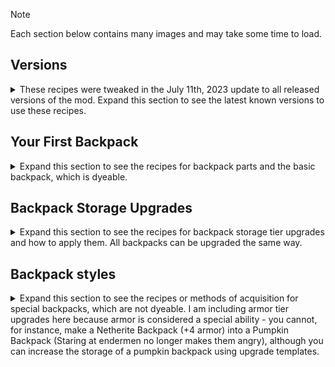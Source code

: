 > [!NOTE]
> Each section below contains many images and may take some time to load.

## Versions
<details>
	<summary>These recipes were tweaked in the July 11th, 2023 update to all released versions of the mod. Expand this section to see the latest known versions to use these recipes.</summary>
	
- travelers-backpack-1.20.1-9.1.1.jar
- travelers-backpack-1.19.4-8.4.7.jar
- travelers-backpack-1.19.2-8.2.25.jar
- travelers-backpack-1.18.2-7.1.28.jar
- travelers-backpack-1.17.1-6.0.30.jar
- travelers-backpack-1.16.5-5.4.30.jar

</details>

## Your First Backpack

<details>
	<summary> Expand this section to see the recipes for backpack parts and the basic backpack, which is dyeable.</summary>
	
### Sleeping Bags
<p></p>
	<picture>
		<img align="right" src="/OriginalRecipes/sleeping-bag.png" />
	</picture>
Make a sleeping bag by putting two wool of the desired color and a white wool into the top row of your crafting table.
    <br clear="right"/>
	
### Tanks, Hoses, Nozzles
<p></p>
	<picture>
		<img align="right" src="/OriginalRecipes/tank.png" />
	</picture>
 Make a backpack tank by putting 2 iron ingots as caps on the top and bottom then filling the other spaces with 7 glass.
    <br clear="right"/>
	<picture>
		<img align="right" src="/OriginalRecipes/nozzle.png" />
	</picture>
Make a nozzle by putting a gold ingot in the center top of the crafting table and an iron ingot in each diagonal space (2 total). Finish off by adding a lever into the bottom center.
    <br clear="right"/>
	<picture>
		<img align="right" src="/OriginalRecipes/hose.png" />
	</picture>
Make a hose by placing a nozzle in the top left, then four green dye along the top and right sides.
    <br clear="right"/>
	
### Assembling the Basic Backpack
<p></p>
	<picture>
		<img align="right" src="/OriginalRecipes/standard.png" />
	</picture>	
	<picture>
		<img align="right" src="/OriginalRecipes/shear.png" />
	</picture>
 Make a backpack by either shearing a special backpack or by placing four leather in the corners of a crafting table, a gold ingot at the top and a backpack sleeping bag on the bottom, two backpack fluid tanks to either side, and a chest in the middle.
    <br clear="right"/>
</details>

## Backpack Storage Upgrades

<details>
	<summary> Expand this section to see the recipes for backpack storage tier upgrades and how to apply them. All backpacks can be upgraded the same way.</summary>
<p></p>
	<picture>
		<img align="right" src="/OriginalRecipes/patch.png" />
	</picture>
 Make four blank upgrades by placing 6 leather along the top and bottom of a crafting table, a backpack tank on either side, and a chest in the middle.
    <br clear="right"/>
<p></p>
	<picture>
		<img align="right" src="/OriginalRecipes/iron-patch.png" />
	</picture>
 Make the iron tier upgrade by surrounding a blank upgrade with 8 iron.
    <br clear="right"/>
<p></p>
	<picture>
		<img align="right" src="/OriginalRecipes/gold-patch.png" />
	</picture>
 Make the gold tier upgrade by surrounding a blank upgrade with 8 gold.
    <br clear="right"/>
<p></p>
	<picture>
		<img align="right" src="/OriginalRecipes/diamond-patch.png" />
	</picture>
 Make the diamond tier upgrade by surrounding a blank upgrade with 8 diamond.
    <br clear="right"/>
<p></p>
	<picture>
		<img align="right" src="/OriginalRecipes/netherite-patch.png" />
	</picture>
 Make the netherite tier upgrade by putting a netherite upgrade smithing template, a blank upgrade, and a netherite ingot into the smithing table.
    <br clear="right"/>
<p></p>
	<picture>
		<img align="right" src="/OriginalRecipes/upgrade-application.png" />
	</picture>
 Apply each upgrade in the 3-slot smithing table with a piece of leather instead of a vanilla smithing/trim template and the template as the material (tbh i get this reversed every time, shift-clicking works better). Apply each upgrade in the 2-slot smithing table with the backpack in the first slot and the upgrade template in the second slot.
    <br clear="right"/>
</details>

## Backpack styles

<details>
	<summary> Expand this section to see the recipes or methods of acquisition for special backpacks, which are not dyeable. I am including armor tier upgrades here because armor is considered a special ability - you cannot, for instance, make a Netherite Backpack (+4 armor) into a Pumpkin Backpack (Staring at endermen no longer makes them angry), although you can increase the storage of a pumpkin backpack using upgrade templates.</summary>
	
### Crafting Recipes for Craftable Backpacks
<p></p>
	<picture>
		<img align="right" src="/OriginalRecipes/iron.png" />
	</picture>
 Iron Traveler's Backpack
    <br clear="right"/>
<p></p>
	<picture>
		<img align="right" src="/OriginalRecipes/emerald.png" />
	</picture>
 Emerald Traveler's Backpack
   <br clear="right"/>
<p></p>
	<picture>
		<img align="right" src="/OriginalRecipes/gold.png" />
	</picture>
 Gold Traveler's Backpack
    <br clear="right"/>
<p></p>
	<picture>
		<img align="right" src="/OriginalRecipes/diamond.png" />
	</picture>
 Diamond Traveler's Backpack
    <br clear="right"/>
<p></p>
	<picture>
		<img align="right" src="/OriginalRecipes/netherite.png" />
	</picture>
 Netherite Traveler's Backpack (smithing table)
    <br clear="right"/>
<p></p>
	<picture>
		<img align="right" src="/OriginalRecipes/lapis.png" />
	</picture>
 Lapis Traveler's Backpack
    <br clear="right"/>
<p></p>
	<picture>
		<img align="right" src="/OriginalRecipes/redstone.png" />
	</picture>
 Redstone Traveler's Backpack
    <br clear="right"/>
<p></p>
	<picture>
		<img align="right" src="/OriginalRecipes/coal-coal.png" />
	</picture>
	<picture>
		<img align="right" src="/OriginalRecipes/coal-charcoal.png" />
	</picture>
 Coal Traveler's Backpack
    <br clear="right"/>
<p></p>
	<picture>
		<img align="right" src="/OriginalRecipes/quartz.png" />
	</picture>
 Quartz Traveler's Backpack
    <br clear="right"/>
<p></p>
	<picture>
		<img align="right" src="/OriginalRecipes/bookshelf.png" />
	</picture>
 Bookshelf Traveler's Backpack
    <br clear="right"/>
<p></p>
	<picture>
		<img align="right" src="/OriginalRecipes/end.png" />
	</picture>
 End Traveler's Backpack
    <br clear="right"/>
<p></p>
	<picture>
		<img align="right" src="/OriginalRecipes/nether.png" />
	</picture>
 Nether Traveler's Backpack
    <br clear="right"/>
<p></p>
	<picture>
		<img align="right" src="/OriginalRecipes/sandstone.png" />
	</picture>
 Sandstone Traveler's Backpack
    <br clear="right"/>
<p></p>
	<picture>
		<img align="right" src="/OriginalRecipes/snow.png" />
	</picture>
 Snow Traveler's Backpack
    <br clear="right"/>
<p></p>
	<picture>
		<img align="right" src="/OriginalRecipes/sponge.png" />
	</picture>
 Sponge Traveler's Backpack
    <br clear="right"/>
<p></p>
	<picture>
		<img align="right" src="/OriginalRecipes/cake.png" />
	</picture>
 Cake Traveler's Backpack
    <br clear="right
<p></p>
	<picture>
		<img align="right" src="/OriginalRecipes/cactus.png" />
	</picture>
 Cactus Traveler's Backpack
    <br clear="right"/>
<p></p>
	<picture>
		<img align="right" src="/OriginalRecipes/hay.png" />
	</picture>
 Hay Traveler's Backpack
    <br clear="right"/>
<p></p>
	<picture>
		<img align="right" src="/OriginalRecipes/melon.png" />
	</picture>
 Melon Traveler's Backpack
    <br clear="right"/>
<p></p>
	<picture>
		<img align="right" src="/OriginalRecipes/pumpkin.png" />
	</picture>
 Pumpkin Traveler's Backpack
    <br clear="right"/>
<p></p>
	<picture>
		<img align="right" src="/OriginalRecipes/creeper.png" />
	</picture>
 Creeper Traveler's Backpack
    <br clear="right"/>
<p></p>
	<picture>
		<img align="right" src="/OriginalRecipes/dragon.png" />
	</picture>
 Dragon Traveler's Backpack
    <br clear="right"/>
<p></p>
	<picture>
		<img align="right" src="/OriginalRecipes/enderman.png" />
	</picture>
 Enderman Traveler's Backpack
    <br clear="right"/>
<p></p>
	<picture>
		<img align="right" src="/OriginalRecipes/blaze.png" />
	</picture>
 Blaze Traveler's Backpack
    <br clear="right"/>
<p></p>
	<picture>
		<img align="right" src="/OriginalRecipes/ghast.png" />
	</picture>
 Ghast Traveler's Backpack
    <br clear="right"/>
<p></p>
	<picture>
		<img align="right" src="/OriginalRecipes/magmacube.png" />
	</picture>
 Magma Cube Traveler's Backpack
    <br clear="right"/>
<p></p>
	<picture>
		<img align="right" src="/OriginalRecipes/skeleton.png" />
	</picture>
 Skeleton Traveler's Backpack
    <br clear="right"/>
<p></p>
	<picture>
		<img align="right" src="/OriginalRecipes/spider.png" />
	</picture>
 Spider Traveler's Backpack
    <br clear="right"/>
<p></p>
	<picture>
		<img align="right" src="/OriginalRecipes/wither.png" />
	</picture>
 Wither Traveler's Backpack
    <br clear="right"/>
<p></p>
	<picture>
		<img align="right" src="/OriginalRecipes/bee.png" />
	</picture>
 Bee Traveler's Backpack
    <br clear="right"/>
<p></p>
	<picture>
		<img align="right" src="/OriginalRecipes/wolf.png" />
	</picture>
 Wolf Traveler's Backpack
    <br clear="right"/>
<p></p>
	<picture>
		<img align="right" src="/OriginalRecipes/fox.png" />
	</picture>
 Fox Traveler's Backpack
    <br clear="right"/>
<p></p>
	<picture>
		<img align="right" src="/OriginalRecipes/ocelot.png" />
	</picture>
 Ocelot Traveler's Backpack
    <br clear="right"/>
<p></p>
	<picture>
		<img align="right" src="/OriginalRecipes/horse.png" />
	</picture>
 Horse Traveler's Backpack
    <br clear="right"/>
<p></p>
	<picture>
		<img align="right" src="/OriginalRecipes/cow.png" />
	</picture>
 Cow Traveler's Backpack
    <br clear="right"/>
<p></p>
	<picture>
		<img align="right" src="/OriginalRecipes/pig.png" />
	</picture>
 Pig Traveler's Backpack
    <br clear="right"/>
<p></p>
	<picture>
		<img align="right" src="/OriginalRecipes/sheep.png" />
	</picture>
 Sheep Traveler's Backpack
    <br clear="right"/>
<p></p>
	<picture>
		<img align="right" src="/OriginalRecipes/chicken.png" />
	</picture>
 Chicken Traveler's Backpack
    <br clear="right"/>
<p></p>
	<picture>
		<img align="right" src="/OriginalRecipes/squid.png" />
	</picture>
 Squid Traveler's Backpack
    <br clear="right"/>

### Special Acquisition Rules
<p></p>
	<picture>
		<img align="right" src="/OriginalRecipes/bat.png" />
	</picture>
 Bat Traveler's Backpack: Obtainable in Mineshafts and Dungeons.
    <br clear="right"/>
<p></p>
	<picture>
		<img align="right" src="/OriginalRecipes/villager.png" />
	</picture>
 Villager Traveler's Backpack: Can only be acquired by buying it from a Librarian.
    <br clear="right"/>
<p></p>
	<picture>
		<img align="right" src="/OriginalRecipes/golem.png" />
	</picture>
 Iron Golem Traveler's Backpack: Obtainable in Armorer Villager chests (the house with the blast furnace)
    <br clear="right"/>

</details>
